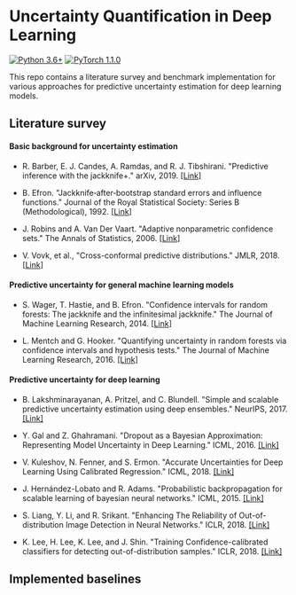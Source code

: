 # Uncertainty Quantification in Deep Learning

[![Python 3.6+](https://img.shields.io/badge/Platform-Python%203.6-blue.svg)](https://www.python.org/)
[![PyTorch 1.1.0](https://img.shields.io/badge/Implementation-Pytorch-brightgreen.svg)](https://pytorch.org/)

This repo contains a literature survey and benchmark implementation for various approaches for predictive uncertainty estimation for deep learning models.  

## Literature survey

#### Basic background for uncertainty estimation 

- R. Barber, E. J. Candes, A. Ramdas, and R. J. Tibshirani. "Predictive inference with the jackknife+." arXiv, 2019. [[Link]](https://arxiv.org/abs/1905.02928)

- B. Efron. "Jackknife‐after‐bootstrap standard errors and influence functions." Journal of the Royal Statistical Society: Series B (Methodological), 1992. [[Link]](https://rss.onlinelibrary.wiley.com/doi/abs/10.1111/j.2517-6161.1992.tb01866.x)

- J. Robins and A. Van Der Vaart. "Adaptive nonparametric confidence sets." The Annals of Statistics, 2006. [[Link]](https://projecteuclid.org/download/pdfview_1/euclid.aos/1146576262)

- V. Vovk, et al., "Cross-conformal predictive distributions." JMLR, 2018. [[Link]](http://proceedings.mlr.press/v91/vovk18a/vovk18a.pdf) 


#### Predictive uncertainty for general machine learning models

- S. Wager, T. Hastie, and B. Efron. "Confidence intervals for random forests: The jackknife and the infinitesimal jackknife." The Journal of Machine Learning Research, 2014. [[Link]](http://jmlr.org/papers/volume15/wager14a/wager14a.pdf)

- L. Mentch and G. Hooker. "Quantifying uncertainty in random forests via confidence intervals and hypothesis tests." The Journal of Machine Learning Research, 2016. [[Link]](http://jmlr.org/papers/volume17/14-168/14-168.pdf)

#### Predictive uncertainty for deep learning

- B. Lakshminarayanan, A. Pritzel, and C. Blundell. "Simple and scalable predictive uncertainty estimation using deep ensembles." NeurIPS, 2017. [[Link]](http://papers.nips.cc/paper/7219-simple-and-scalable-predictive-uncertainty-estimation-using-deep-ensembles.pdf)

- Y. Gal and Z. Ghahramani. "Dropout as a Bayesian Approximation: Representing Model Uncertainty in Deep Learning." ICML, 2016. [[Link]](https://arxiv.org/pdf/1506.02142.pdf)

- V. Kuleshov, N. Fenner, and S. Ermon. "Accurate Uncertainties for Deep Learning Using Calibrated Regression." ICML, 2018. [[Link]](http://proceedings.mlr.press/v80/kuleshov18a/kuleshov18a.pdf)

- J. Hernández-Lobato and R. Adams. "Probabilistic backpropagation for scalable learning of bayesian neural networks." ICML, 2015. [[Link]](http://proceedings.mlr.press/v37/hernandez-lobatoc15.pdf)

- S. Liang, Y. Li, and R. Srikant. "Enhancing The Reliability of Out-of-distribution Image Detection in Neural Networks." ICLR, 2018. [[Link]](https://openreview.net/forum?id=H1VGkIxRZ)

- K. Lee, H. Lee, K. Lee, and J. Shin. "Training Confidence-calibrated classifiers for detecting out-of-distribution samples." ICLR, 2018. [[Link]](https://openreview.net/forum?id=ryiAv2xAZ)


## Implemented baselines


